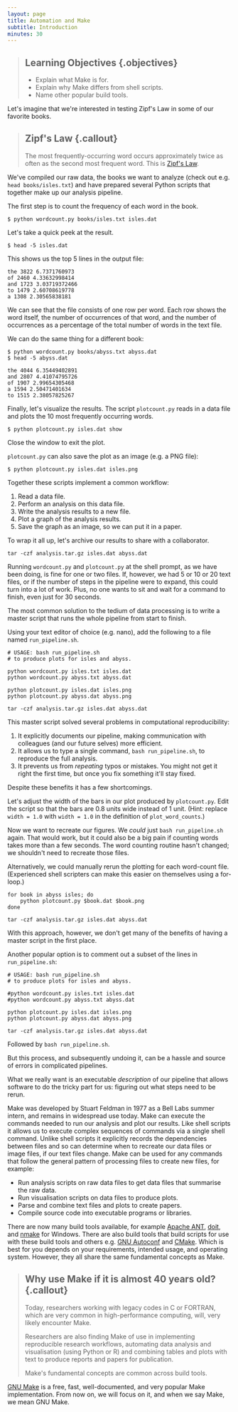 ```yaml
---
layout: page
title: Automation and Make
subtitle: Introduction
minutes: 30
---
```


> ## Learning Objectives {.objectives}
>
> * Explain what Make is for.
> * Explain why Make differs from shell scripts.
> * Name other popular build tools.

Let's imagine that we're interested in
testing Zipf's Law in some of our favorite books.

> ## Zipf's Law {.callout}
>
> The most frequently-occurring word occurs approximately twice as
> often as the second most frequent word. This is [Zipf's
> Law](http://en.wikipedia.org/wiki/Zipf%27s_law).

We've compiled our raw data, the books we want to analyze
(check out e.g. `head books/isles.txt`)
and have prepared several Python scripts that together make up our
analysis pipeline.

The first step is to count the frequency of each word in the book.

~~~ {.bash}
$ python wordcount.py books/isles.txt isles.dat
~~~

Let's take a quick peek at the result.

~~~ {.bash}
$ head -5 isles.dat
~~~

This shows us the top 5 lines in the output file:

~~~ {.output}
the 3822 6.7371760973
of 2460 4.33632998414
and 1723 3.03719372466
to 1479 2.60708619778
a 1308 2.30565838181
~~~

We can see that the file consists of one row per word.
Each row shows the word itself, the number of occurrences of that
word, and the number of occurrences as a percentage of the total
number of words in the text file.

We can do the same thing for a different book:

~~~ {.bash}
$ python wordcount.py books/abyss.txt abyss.dat
$ head -5 abyss.dat
~~~

~~~ {.output}
the 4044 6.35449402891
and 2807 4.41074795726
of 1907 2.99654305468
a 1594 2.50471401634
to 1515 2.38057825267
~~~


Finally, let's visualize the results.
The script `plotcount.py` reads in a data
file and plots the 10 most frequently occurring words.

~~~ {.bash}
$ python plotcount.py isles.dat show
~~~

Close the window to exit the plot.

`plotcount.py` can also save the plot as an image (e.g. a PNG file):

~~~ {.bash}
$ python plotcount.py isles.dat isles.png
~~~

Together these scripts implement a common workflow:

1. Read a data file.
2. Perform an analysis on this data file.
3. Write the analysis results to a new file.
4. Plot a graph of the analysis results.
5. Save the graph as an image, so we can put it in a paper.

To wrap it all up, let's archive our results to share with a collaborator.

~~~ {.bash}
tar -czf analysis.tar.gz isles.dat abyss.dat
~~~

Running `wordcount.py` and `plotcount.py` at the shell prompt, as we
have been doing, is fine for one or two files. If, however, we had 5
or 10 or 20 text files,
or if the number of steps in the pipeline were to expand, this could turn into
a lot of work.
Plus, no one wants to sit and wait for a command to finish, even just for 30
seconds.

The most common solution to the tedium of data processing is to write
a master script that runs the whole pipeline from start to finish.

Using your text editor of choice (e.g. nano), add the following to a file named
`run_pipeline.sh`.

~~~ {.bash}
# USAGE: bash run_pipeline.sh
# to produce plots for isles and abyss.

python wordcount.py isles.txt isles.dat
python wordcount.py abyss.txt abyss.dat

python plotcount.py isles.dat isles.png
python plotcount.py abyss.dat abyss.png

tar -czf analysis.tar.gz isles.dat abyss.dat
~~~

This master script solved several problems in computational reproducibility:

1.  It explicitly documents our pipeline,
    making communication with colleagues (and our future selves) more efficient.
2.  It allows us to type a single command, `bash run_pipeline.sh`, to
    reproduce the full analysis.
3.  It prevents us from _repeating_ typos or mistakes.
    You might not get it right the first time, but once you fix something
    it'll stay fixed.

Despite these benefits it has a few shortcomings.

Let's adjust the width of the bars in our plot produced by `plotcount.py`.
Edit the script so that the bars are 0.8 units wide instead of 1 unit.
(Hint: replace `width = 1.0` with `width = 1.0` in the definition of
`plot_word_counts`.)

Now we want to recreate our figures.
We _could_ just `bash run_pipeline.sh` again.
That would work, but it could also be a big pain if counting words takes
more than a few seconds.
The word counting routine hasn't changed; we shouldn't need to recreate
those files.

Alternatively, we could manually rerun the plotting for each word-count file.
(Experienced shell scripters can make this easier on themselves using a
for-loop.)

~~~ {.bash}
for book in abyss isles; do
    python plotcount.py $book.dat $book.png
done

tar -czf analysis.tar.gz isles.dat abyss.dat
~~~

With this approach, however,
we don't get many of the benefits of having a master script in the first place.

Another popular option is to comment out a subset of the lines in
`run_pipeline.sh`:

~~~ {.bash}
# USAGE: bash run_pipeline.sh
# to produce plots for isles and abyss.

#python wordcount.py isles.txt isles.dat
#python wordcount.py abyss.txt abyss.dat

python plotcount.py isles.dat isles.png
python plotcount.py abyss.dat abyss.png

tar -czf analysis.tar.gz isles.dat abyss.dat
~~~

Followed by `bash run_pipeline.sh`.

But this process, and subsequently undoing it,
can be a hassle and source of errors in complicated pipelines.

What we really want is an executable _description_ of our pipeline that
allows software to do the tricky part for us:
figuring out what steps need to be rerun.

Make was developed by 
Stuart Feldman in 1977 as a Bell Labs summer intern, and remains in
widespread use today. Make can execute the commands needed to run our
analysis and plot our results. Like shell scripts it allows us to
execute complex sequences of commands via a single shell
command. Unlike shell scripts it explicitly records the dependencies
between files and so can determine when to recreate our data files or
image files, if our text files change. Make can be used for any
commands that follow the general pattern of processing files to create
new files, for example: 

* Run analysis scripts on raw data files to get data files that
  summarise the raw data. 
* Run visualisation scripts on data files to produce plots.
* Parse and combine text files and plots to create papers.
* Compile source code into executable programs or libraries.

There are now many build tools available, for example [Apache
ANT](http://ant.apache.org/), [doit](http://pydoit.org/), and
[nmake](https://msdn.microsoft.com/en-us/library/dd9y37ha.aspx) for
Windows. There are also build tools that build scripts for use with
these build tools and others e.g. [GNU
Autoconf](http://www.gnu.org/software/autoconf/autoconf.html) and
[CMake](http://www.cmake.org/). Which is best for you depends on your
requirements, intended usage, and operating system. However, they
all share the same fundamental concepts as Make.

> ## Why use Make if it is almost 40 years old? {.callout}
>
> Today, researchers working with legacy codes in C or FORTRAN, which
> are very common in high-performance computing, will, very likely
> encounter Make. 
>
> Researchers are also finding Make of use in implementing
> reproducible research workflows, automating data analysis and
> visualisation (using Python or R) and combining tables and plots
> with text to produce reports and papers for publication.
>
> Make's fundamental concepts are common across build tools.

[GNU Make](http://www.gnu.org/software/make/) is a free, fast, 
well-documented, and very popular Make implementation. From now on, 
we will focus on it, and when we say Make, we mean GNU Make.
